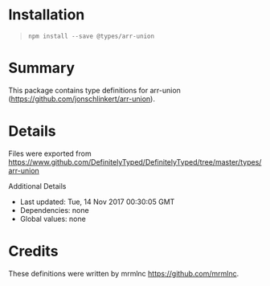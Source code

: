# Installation
> `npm install --save @types/arr-union`

# Summary
This package contains type definitions for arr-union (https://github.com/jonschlinkert/arr-union).

# Details
Files were exported from https://www.github.com/DefinitelyTyped/DefinitelyTyped/tree/master/types/arr-union

Additional Details
 * Last updated: Tue, 14 Nov 2017 00:30:05 GMT
 * Dependencies: none
 * Global values: none

# Credits
These definitions were written by mrmlnc <https://github.com/mrmlnc>.
